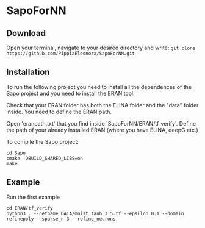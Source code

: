 # SapoForNN

## Download
Open your terminal, navigate to your desired directory and write:
``git clone https://github.com/PippiaEleonora/SapoForNN.git``

## Installation

To run the following project you need to install all the dependences of the [Sapo](https://github.com/dreossi/sapo) project and you need to install the [ERAN](https://github.com/eth-sri/eran/tree/45edbce4dcbeeffb1d77c4f056f2725868b73ef5) tool.

Check that your ERAN folder has both the ELINA folder and the "data" folder inside.
You need to define the ERAN path.

Open 'eranpath.txt' that you find inside 'SapoForNN/ERAN/tf_verify'. Define the path of your already installed ERAN (where you have ELINA, deepG etc.)


To compile the Sapo project:

``` 
cd Sapo 
cmake -DBUILD_SHARED_LIBS=on
make
```


## Example
Run the first example

``` 
cd ERAN/tf_verify
python3 . --netname DATA/mnist_tanh_3_5.tf --epsilon 0.1 --domain refinepoly --sparse_n 3 --refine_neurons
```

